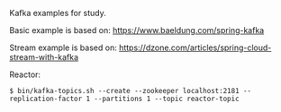 

Kafka examples for study.

Basic example is based on:
https://www.baeldung.com/spring-kafka

Stream example is based on:
https://dzone.com/articles/spring-cloud-stream-with-kafka

Reactor:
```
$ bin/kafka-topics.sh --create --zookeeper localhost:2181 --replication-factor 1 --partitions 1 --topic reactor-topic
```

